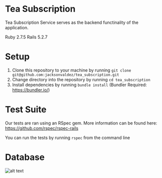 # Tea Subscription

Tea Subscription Service serves as the backend functinality of the application.

Ruby 2.7.5
Rails 5.2.7

# Setup

1. Clone this repository to your machine by running `git clone git@github.com:jacksonvaldez/tea_subscription.git`
2. Change directory into the repository by running `cd tea_subscription`
3. Install dependencies by running `bundle install` (Bundler Required: https://bundler.io/)

# Test Suite
Our tests are ran using an RSpec gem. More information can be found here: https://github.com/rspec/rspec-rails

You can run the tests by running `rspec` from the command line

# Database
![alt text](https://lh3.googleusercontent.com/gjpQbeevqdkn-eFwTdmrFd1znU8s_--RG-MzMUNzLfHA-h1ttqRi7fuP4L1mza2EKZWqnUhEtuemw1ShdwdqCC2BYb70vODyXaz5ng5fClrXm-GIKOIvlwXZo5zUeDX3biZRCpzIGjjAwop6zxbSK8sK0PN1Zxg4wDpCbY12bKMR_79A6LJ4Ygz-8NMkjYMFzyIVJQjaoBRGFkHVXy9Ubg5M60yllnRgskZ0OvOgegQ2Qz7zcYUNxmnghihEesIMwbDIbQnKLJiVZnTkM1fllsb2sASJ7QDWtYnG64xF2TySugNJpSscdodgooCvGW4_cv9rRxL-JLz7Pd23TfazcwPx6SIt_rWURvBn3VYyl5NVTHoz-b-DhOL7Cr8Pm9fQD61fzssI-D9w6PuHn6qifYl7GkN4LGDvdvEGySKJggLBvgkCYhAmmiSxlE9cIDsS9lpLdPwPFqKI91qoClx4fbxuLbZRByXwPsA3H4hEAAjqbH6u2-injnIAgQLpmTRI59W75_28s-QgYBVyEVXb8JfmyRL0eTmn55KoHvY5WnLKbF_nxYg5HgEP3H_iSV_KXInWIwZHqCnLG4Fo4kT5tt1Yol6LNZlZ0I6I7Z-C_fPd_CzN_DvvBhYXyqVQA5nZQNFprYC9qQFP9L7JCte4CTg_jWWnU1uQ36wha-mX8dIE6y7HyhZRHuYaYEOPEk-QVmHUMXama17kkaI7JlgLT0jPCDqVAAdKOEwbaqqdFgSj5vD1ybAqbJf_te_qcm7JlLrrI_fRQB3-akCI33vmob3rzThCHAUr=w1940-h972-no?authuser=0)
